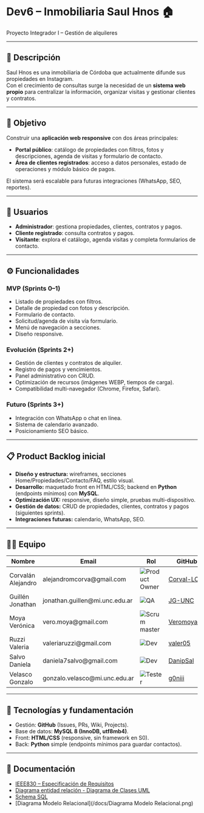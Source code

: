 # Dev6 – Inmobiliaria Saul Hnos 🏠
Proyecto Integrador I – Gestión de alquileres

---

## 📌 Descripción
Saul Hnos es una inmobiliaria de Córdoba que actualmente difunde sus propiedades en Instagram.  
Con el crecimiento de consultas surge la necesidad de un **sistema web propio** para centralizar la información, organizar visitas y gestionar clientes y contratos.

---

## 🎯 Objetivo
Construir una **aplicación web responsive** con dos áreas principales:
- **Portal público**: catálogo de propiedades con filtros, fotos y descripciones, agenda de visitas y formulario de contacto.
- **Área de clientes registrados**: acceso a datos personales, estado de operaciones y módulo básico de pagos.

El sistema será escalable para futuras integraciones (WhatsApp, SEO, reportes).

---

## 👥 Usuarios
- **Administrador**: gestiona propiedades, clientes, contratos y pagos.  
- **Cliente registrado**: consulta contratos y pagos.  
- **Visitante**: explora el catálogo, agenda visitas y completa formularios de contacto.  

---

## ⚙️ Funcionalidades
### MVP (Sprints 0–1)
- Listado de propiedades con filtros.
- Detalle de propiedad con fotos y descripción.
- Formulario de contacto.
- Solicitud/agenda de visita vía formulario.
- Menú de navegación a secciones.
- Diseño responsive.

### Evolución (Sprints 2+)
- Gestión de clientes y contratos de alquiler.
- Registro de pagos y vencimientos.
- Panel administrativo con CRUD.
- Optimización de recursos (imágenes WEBP, tiempos de carga).
- Compatibilidad multi-navegador (Chrome, Firefox, Safari).

### Futuro (Sprints 3+)
- Integración con WhatsApp o chat en línea.
- Sistema de calendario avanzado.
- Posicionamiento SEO básico.

---

## 📋 Product Backlog inicial
- **Diseño y estructura:** wireframes, secciones Home/Propiedades/Contacto/FAQ, estilo visual.
- **Desarrollo:** maquetado front en HTML/CSS; backend en **Python** (endpoints mínimos) con **MySQL**.
- **Optimización UX:** responsive, diseño simple, pruebas multi-dispositivo.
- **Gestión de datos:** CRUD de propiedades, clientes, contratos y pagos (siguientes sprints).
- **Integraciones futuras:** calendario, WhatsApp, SEO.

---

## 👨‍💻 Equipo

<table>
  <thead>
    <tr>
      <th>Nombre</th>
      <th>Email</th>
      <th>Rol</th>
      <th>GitHub</th>
    </tr>
  </thead>
  <tbody>
    <tr>
      <td>Corvalán Alejandro</td>
      <td>alejandromcorva@gmail.com</td>
      <td><img src="https://img.shields.io/badge/Product%20Owner-4B0082?style=for-the-badge" alt="Product Owner" /></td>
      <td><a href="https://github.com/Corval-LC">Corval-LC</a></td>
    </tr>
    <tr>
      <td>Guillén Jonathan</td>
      <td>jonathan.guillen@mi.unc.edu.ar</td>
      <td><img src="https://img.shields.io/badge/QA-DC143C?style=for-the-badge" alt="QA" /></td>
      <td><a href="https://github.com/JG-UNC">JG-UNC</a></td>
    </tr>
    <tr>
      <td>Moya Verónica</td>
      <td>vero.moya@gmail.com</td>
      <td><img src="https://img.shields.io/badge/Scrum%20master-2E8B57?style=for-the-badge" alt="Scrum master" /></td>
      <td><a href="https://github.com/Veromoya95">Veromoya95</a></td>
    </tr>
    <tr>
      <td>Ruzzi Valeria</td>
      <td>valeriaruzzi@gmail.com</td>
      <td><img src="https://img.shields.io/badge/Dev-DAA520?style=for-the-badge" alt="Dev" /></td>
      <td><a href="https://github.com/valer05">valer05</a></td>
    </tr>
    <tr>
      <td>Salvo Daniela</td>
      <td>daniela7salvo@gmail.com</td>
      <td><img src="https://img.shields.io/badge/Dev-DAA520?style=for-the-badge" alt="Dev" /></td>
      <td><a href="https://github.com/DanipSal">DanipSal</a></td>
    </tr>
    <tr>
      <td>Velasco Gonzalo</td>
      <td>gonzalo.velasco@mi.unc.edu.ar</td>
      <td><img src="https://img.shields.io/badge/Tester-4682B4?style=for-the-badge" alt="Tester" /></td>
      <td><a href="https://github.com/g0niii">g0niii</a></td>
    </tr>
  </tbody>
</table>


---
## 🧱 Tecnologías y fundamentación
- Gestión: **GitHub** (Issues, PRs, Wiki, Projects).
- Base de datos: **MySQL 8 (InnoDB, utf8mb4)**.
- Front: **HTML/CSS** (responsive, sin framework en S0).
- Back: **Python** simple (endpoints mínimos para guardar contactos).

---

## 📂 Documentación
- [IEEE830 – Especificación de Requisitos](./docs/IEEE830.pdf)  
- [Diagrama entidad relación - Diagrama de Clases UML](./docs/DER.pdf)  
- [Schema SQL](docs/schema.sql)
- [Diagrama Modelo Relacional](/docs/Diagrama Modelo Relacional.png)

